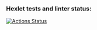 ### Hexlet tests and linter status:
[![Actions Status](https://github.com/vmanannikov/java-project-72/actions/workflows/hexlet-check.yml/badge.svg)](https://github.com/vmanannikov/java-project-72/actions)